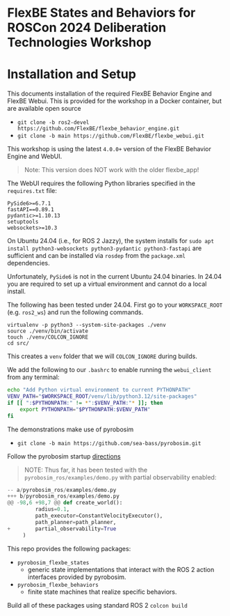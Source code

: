 # FlexBE States and Behaviors for ROSCon 2024 Deliberation Technologies Workshop

# Installation and Setup

This documents installation of the required FlexBE Behavior Engine and FlexBE Webui.
This is provided for the workshop in a Docker container, but are available open source

  - `git clone -b ros2-devel https://github.com/FlexBE/flexbe_behavior_engine.git`
  - `git clone -b main https://github.com/FlexBE/flexbe_webui.git`

This workshop is using the latest `4.0.0+` version of the FlexBE Behavior Engine and WebUI.
> Note: This version does NOT work with the older flexbe_app!

The WebUI requires the following Python libraries specified in the `requires.txt` file:
```
PySide6>=6.7.1
fastAPI==0.89.1
pydantic>=1.10.13
setuptools
websockets>=10.3
```
On Ubuntu 24.04 (i.e., for ROS 2 Jazzy), the system installs for `sudo apt install python3-websockets python3-pydantic python3-fastapi`
are sufficient and can be installed via `rosdep` from the `package.xml` dependencies.

Unfortunately, `PySide6` is not in the current Ubuntu 24.04 binaries.
In 24.04 you are required to set up a virtual environment and cannot do a local install.

The following has been tested under 24.04.  First go to your `WORKSPACE_ROOT` (e.g. `ros2_ws`) and run the following commands.
```
virtualenv -p python3 --system-site-packages ./venv
source ./venv/bin/activate
touch ./venv/COLCON_IGNORE
cd src/
```
This creates a `venv` folder that we will `COLCON_IGNORE` during builds.

We add the following to our `.bashrc` to enable running the `webui_client` from any terminal:

```bash
echo "Add Python virtual environment to current PYTHONPATH"
VENV_PATH="$WORKSPACE_ROOT/venv/lib/python3.12/site-packages"
if [[ ":$PYTHONPATH:" != *":$VENV_PATH:"* ]]; then
    export PYTHONPATH="$PYTHONPATH:$VENV_PATH"
fi
```

The demonstrations make use of pyrobosim
  - `git clone -b main https://github.com/sea-bass/pyrobosim.git`

 Follow the pyrobosim startup [directions](https://pyrobosim.readthedocs.io/en/latest/)

> NOTE: Thus far, it has been tested with the `pyrobosim_ros/examples/demo.py` with partial observability enabled:

```python
-- a/pyrobosim_ros/examples/demo.py
+++ b/pyrobosim_ros/examples/demo.py
@@ -98,6 +98,7 @@ def create_world():
         radius=0.1,
         path_executor=ConstantVelocityExecutor(),
         path_planner=path_planner,
+        partial_observability=True
     )

```


This repo provides the following packages:
- `pyrobosim_flexbe_states`
  * generic state implementations that interact with the ROS 2 action interfaces provided by pyrobosim.
- `pyrobosim_flexbe_behaviors`
  * finite state machines that realize specific behaviors.

Build all of these packages using standard ROS 2 `colcon build`
